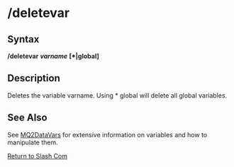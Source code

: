 # /deletevar

## Syntax

**/deletevar** _**varname**_ **[\*\|global]**

## Description

Deletes the variable varname. Using \* global will delete all global variables.

## See Also

See [MQ2DataVars](../../documentation/mqdatavars.md) for extensive information on variables and how to manipulate them.

[Return to Slash Com](../slash-commands/)

